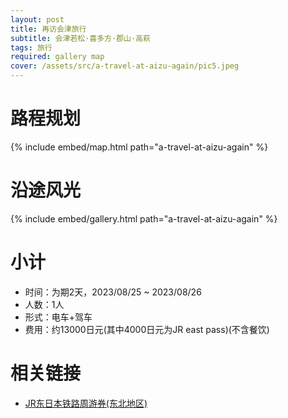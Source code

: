 ```yaml
---
layout: post
title: 再访会津旅行
subtitle: 会津若松·喜多方·郡山·高萩
tags: 旅行
required: gallery map
cover: /assets/src/a-travel-at-aizu-again/pic5.jpeg
---
```


# 路程规划

{% include embed/map.html path="a-travel-at-aizu-again" %}

# 沿途风光

{% include embed/gallery.html path="a-travel-at-aizu-again" %}

# 小计

- 时间：为期2天，2023/08/25 ~ 2023/08/26
- 人数：1人
- 形式：电车+驾车
- 费用：约13000日元(其中4000日元为JR east pass)(不含餐饮)

# 相关链接

- [JR东日本铁路周游券(东北地区)](https://www.jreast.co.jp/multi/zh-CHS/pass/eastpass_t.html)
